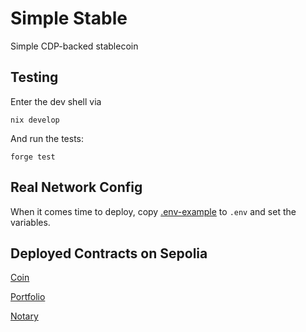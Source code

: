 # Simple Stable

Simple CDP-backed stablecoin

## Testing
Enter the dev shell via
```
nix develop
```
And run the tests:
```
forge test
```

## Real Network Config

When it comes time to deploy, copy [.env-example](.env-example) to `.env` and set the variables.

## Deployed Contracts on Sepolia

[Coin](https://sepolia.etherscan.io/address/0xC63497c9fE8D26A741f01a24A87f009E07784e38)

[Portfolio](https://sepolia.etherscan.io/address/0xda10Af5f057D3894AE2c355BdFDDcB71E132E426)

[Notary](https://sepolia.etherscan.io/address/0xDD4407B51DA65832c15D78e2283D2Dd2Eb4F00D7)